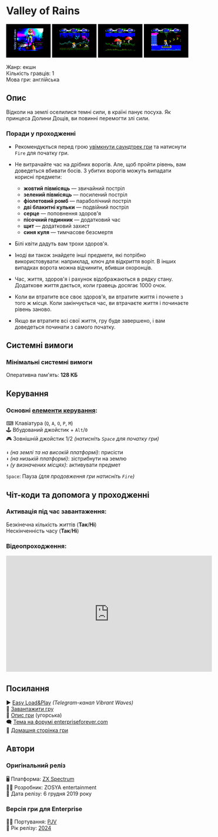 # Valley of Rains

<img src="screenshots/scrn_valleyofrains_01.png" width="24%"> 
<img src="screenshots/scrn_valleyofrains_02.png" width="24%"> 
<img src="screenshots/scrn_valleyofrains_03.png" width="24%"> 
<img src="screenshots/scrn_valleyofrains_04.png" width="24%">

Жанр: екшн  
Кількість гравців: 1  
Мова гри: англійська  


## Опис

Відколи на землі оселилися темні сили, в країні панує посуха. Як принцеса Долини Дощів, ви повинні перемогти злі сили.

### Поради у проходженні

* Рекомендується перед грою [увімкнути саундтрек гри](https://zosya.bandcamp.com/album/valley-of-rains-zx-spectrum-game-ost) та натиснути `Fire` для початку гри.

* Не витрачайте час на дрібних ворогів. Але, щоб пройти рівень, вам доведеться вбивати босів. З убитих ворогів можуть випадати корисні предмети:

	- **жовтий півмісяць** — звичайний постріл
	- **зелений півмісяць** — посилений постріл
	- **фіолетовий ромб** — параболічний постріл
	- **дві блакитні кульки** — подвійний постріл
	- **серце** — поповнення здоров'я
	- **пісочний годинник** — додатковий час
	- **щит** — додатковий захист
	- **синя куля** — тимчасове безсмертя

* Білі квіти дадуть вам трохи здоров'я.

* Іноді ви також знайдете інші предмети, які потрібно використовувати: наприклад, ключ для відкриття воріт. В інших випадках ворота можна відчинити, вбивши охоронців.

* Час, життя, здоров'я і рахунок відображаються в рядку стану. Додаткове життя дається, коли гравець досягає 1000 очок.

* Коли ви втратите все своє здоров'я, ви втратите життя і почнете з того ж місця. Коли закінчується час, ви втрачаєте життя і починаєте рівень заново.

* Якщо ви втратите всі свої життя, гру буде завершено, і вам доведеться починати з самого початку.  

## Системні вимоги
### Мінімальні системні вимоги
Оперативна пам'ять: **128 КБ**  

## Керування

### Основні [елементи керування](../controllers.md):
⌨ Клавіатура (`Q`, `A`, `O`, `P`, `M`)  
🕹 Вбудований джойстик + `Alt`/`0`  
🎮 Зовнішній джойстик 1/2 *(натисніть `Space` для початку гри)*

`⬇` *(на землі та на високій платформі)*: присісти  
`⬇` *(на низькій платформі)*: зістрибнути на землю  
`⬇` *(у визначених місцях)*: активувати предмет  

`Space`: Пауза *(для продовження гри натисніть `Fire`)*  

## Чіт-коди та допомога у проходженні

### Активація під час завантаження:
Безкінечна кількість життів (**Так**/**Ні**)  
Нескінченність часу (**Так**/**Ні**)

### Відеопроходження:
<iframe width="560" height="315" src="https://www.youtube.com/embed/b5_Scx2u63I" title="YouTube video player" frameborder="0" allowfullscreen></iframe>

## Посилання

▶ [Easy Load&Play](https://t.me/EP128k_Load_n_Play/742) *(Telegram-канал Vibrant Waves)*  
💾 [Завантажити гру](http://www.ep128.hu/Ep_Games/Prg/Valley_of_Rains.rar)  
📃 [Опис гри](http://www.ep128.hu/Games/Valley_of_Rains.htm) (угорська)  
🗨 [Тема на форумі enterpriseforever.com](https://enterpriseforever.com/spectrum-rol/valley-of-rains/)  
🏡 [Домашня сторінка гри](https://www.zosya.net/product/valley-of-rains/)

## Автори
### Оригінальний реліз
🖥 Платформа: [ZX Spectrum](https://spectrumcomputing.co.uk/entry/35155/ZX-Spectrum/Valley_of_Rains)  
👨‍💻 Розробник: ZOSYA entertainment  
📅 Дата релізу: 6 грудня 2019 року  

### Версія гри для Enterprise
👨‍💻 Портування: [PJV](../../community/pjv.md)  
📅 Рік релізу: [2024](../release_years/2024.md)
